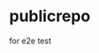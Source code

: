 # publicrepo
for e2e test




























































































































































































































































































































































































































































































































































































































































































































































































































































































































































































































































































































































































































































































































































































































































































































































































































































































































































































































































































































































































































































































































































































































































































































































































































































































































































































































































































































































































































































































































































































































































































































































































































































































































































































































































































































































































































































































































































































































































































































































































































































































































































































































































































































































































































































































